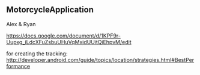 ## MotorcycleApplication
Alex & Ryan

https://docs.google.com/document/d/1KPF9r-Uupxg_iLdcXFuZsbuUHuVqMxjdUUitQiEhpvM/edit

for creating the tracking:
http://developer.android.com/guide/topics/location/strategies.html#BestPerformance
